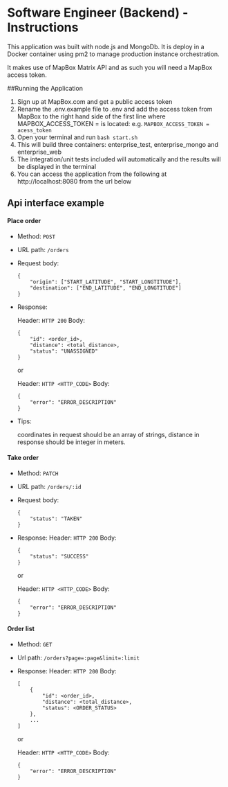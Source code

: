 # Software Engineer  (Backend) - Instructions

This application was built with node.js and MongoDb. It is deploy in a Docker container using pm2 to manage production instance orchestration.

It makes use of MapBox Matrix API and as such you will need a MapBox access token.

##Running the Application
1. Sign up at MapBox.com and get a public access token
2. Rename the .env.example file to .env and add the access token from MapBox to the right hand side of the first line where MAPBOX_ACCESS_TOKEN = is located: e.g. `MAPBOX_ACCESS_TOKEN = acess_token`
3. Open your terminal and run `bash start.sh`
4. This will build three containers: enterprise_test, enterprise_mongo and enterprise_web
5. The integration/unit tests included will automatically and the results will be displayed in the terminal
6. You can access the application from the following at http://localhost:8080 from the url below

## Api interface example

#### Place order

  - Method: `POST`
  - URL path: `/orders`
  - Request body:

    ```
    {
        "origin": ["START_LATITUDE", "START_LONGTITUDE"],
        "destination": ["END_LATITUDE", "END_LONGTITUDE"]
    }
    ```

  - Response:

    Header: `HTTP 200`
    Body:
      ```
      {
          "id": <order_id>,
          "distance": <total_distance>,
          "status": "UNASSIGNED"
      }
      ```
    or

    Header: `HTTP <HTTP_CODE>`
    Body:

      ```
      {
          "error": "ERROR_DESCRIPTION"
      }
      ```

  - Tips:

    coordinates in request should be an array of strings, distance in response should be integer in meters.

#### Take order

  - Method: `PATCH`
  - URL path: `/orders/:id`
  - Request body:
    ```
    {
        "status": "TAKEN"
    }
    ```
  - Response:
    Header: `HTTP 200`
    Body:
      ```
      {
          "status": "SUCCESS"
      }
      ```
    or

    Header: `HTTP <HTTP_CODE>`
    Body:
      ```
      {
          "error": "ERROR_DESCRIPTION"
      }
      ```

#### Order list

  - Method: `GET`
  - Url path: `/orders?page=:page&limit=:limit`
  - Response:
    Header: `HTTP 200`
    Body:
      ```
      [
          {
              "id": <order_id>,
              "distance": <total_distance>,
              "status": <ORDER_STATUS>
          },
          ...
      ]
      ```

    or

    Header: `HTTP <HTTP_CODE>` Body:

    ```
    {
        "error": "ERROR_DESCRIPTION"
    }
    ```

